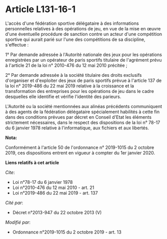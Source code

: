 # Article L131-16-1

L'accès d'une fédération sportive délégataire à des informations personnelles relatives à des opérations de jeu, en vue de la
mise en œuvre d'une éventuelle procédure de sanction contre un acteur d'une compétition sportive qui aurait parié sur l'une
des compétitions de sa discipline, s'effectue :

1° Par demande adressée à l'Autorité nationale des jeux pour les opérations enregistrées par un opérateur de paris sportifs
titulaire de l'agrément prévu à l'article 21 de la loi n° 2010-476 du 12 mai 2010 précitée ;

2° Par demande adressée à la société titulaire des droits exclusifs d'organiser et d'exploiter des jeux de paris sportifs
prévue à l'article 137 de la loi n° 2019-486 du 22 mai 2019 relative à la croissance et la transformation des entreprises
pour les opérations de jeu dans le cadre desquelles elle identifie et vérifie l'identité des parieurs.

L'Autorité ou la société mentionnées aux alinéas précédents communiquent à des agents de la fédération délégataire
spécialement habilités à cette fin dans des conditions prévues par décret en Conseil d'Etat les éléments strictement
nécessaires, dans le respect des dispositions de la loi n° 78-17 du 6 janvier 1978 relative à l'informatique, aux fichiers et
aux libertés.

**Nota:**

Conformément à l'article 50 de l'ordonnance n° 2019-1015 du 2 octobre 2019, ces dispositions entrent en vigueur à compter du
1er janvier 2020.

**Liens relatifs à cet article**

_Cite_:

  - Loi n°78-17 du 6 janvier 1978
  - Loi n°2010-476 du 12 mai 2010 - art. 21
  - Loi n°2019-486 du 22 mai 2019 - art. 137

_Cité par_:

  - Décret n°2013-947 du 22 octobre 2013 (V)

_Modifié par_:

  - Ordonnance n°2019-1015 du 2 octobre 2019 - art. 13
